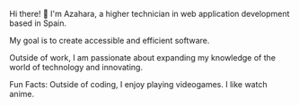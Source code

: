 Hi there! 🤍
I'm Azahara, a higher technician in web application development based in Spain.

My goal is to create accessible and efficient software.

Outside of work, I am passionate about expanding my knowledge of the world of technology and innovating.

Fun Facts:
Outside of coding, I enjoy playing videogames.
I like watch anime.
